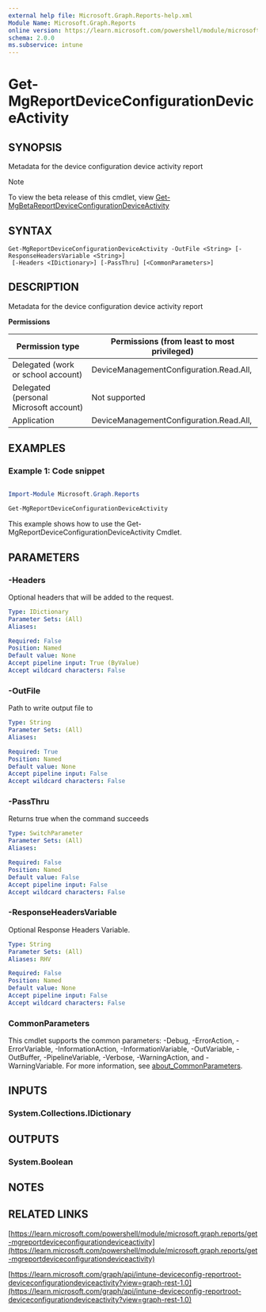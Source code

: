 ```yaml
---
external help file: Microsoft.Graph.Reports-help.xml
Module Name: Microsoft.Graph.Reports
online version: https://learn.microsoft.com/powershell/module/microsoft.graph.reports/get-mgreportdeviceconfigurationdeviceactivity
schema: 2.0.0
ms.subservice: intune
---
```


# Get-MgReportDeviceConfigurationDeviceActivity

## SYNOPSIS
Metadata for the device configuration device activity report

> [!NOTE]
> To view the beta release of this cmdlet, view [Get-MgBetaReportDeviceConfigurationDeviceActivity](/powershell/module/Microsoft.Graph.Beta.Reports/Get-MgBetaReportDeviceConfigurationDeviceActivity?view=graph-powershell-beta)

## SYNTAX

```
Get-MgReportDeviceConfigurationDeviceActivity -OutFile <String> [-ResponseHeadersVariable <String>]
 [-Headers <IDictionary>] [-PassThru] [<CommonParameters>]
```

## DESCRIPTION
Metadata for the device configuration device activity report

**Permissions**

| Permission type | Permissions (from least to most privileged) |
| --------------- | ------------------------------------------  |
| Delegated (work or school account) | DeviceManagementConfiguration.Read.All,  |
| Delegated (personal Microsoft account) | Not supported |
| Application | DeviceManagementConfiguration.Read.All,  |

## EXAMPLES
### Example 1: Code snippet

```powershell

Import-Module Microsoft.Graph.Reports

Get-MgReportDeviceConfigurationDeviceActivity

```
This example shows how to use the Get-MgReportDeviceConfigurationDeviceActivity Cmdlet.


## PARAMETERS

### -Headers
Optional headers that will be added to the request.

```yaml
Type: IDictionary
Parameter Sets: (All)
Aliases:

Required: False
Position: Named
Default value: None
Accept pipeline input: True (ByValue)
Accept wildcard characters: False
```

### -OutFile
Path to write output file to

```yaml
Type: String
Parameter Sets: (All)
Aliases:

Required: True
Position: Named
Default value: None
Accept pipeline input: False
Accept wildcard characters: False
```

### -PassThru
Returns true when the command succeeds

```yaml
Type: SwitchParameter
Parameter Sets: (All)
Aliases:

Required: False
Position: Named
Default value: False
Accept pipeline input: False
Accept wildcard characters: False
```

### -ResponseHeadersVariable
Optional Response Headers Variable.

```yaml
Type: String
Parameter Sets: (All)
Aliases: RHV

Required: False
Position: Named
Default value: None
Accept pipeline input: False
Accept wildcard characters: False
```

### CommonParameters
This cmdlet supports the common parameters: -Debug, -ErrorAction, -ErrorVariable, -InformationAction, -InformationVariable, -OutVariable, -OutBuffer, -PipelineVariable, -Verbose, -WarningAction, and -WarningVariable. For more information, see [about_CommonParameters](http://go.microsoft.com/fwlink/?LinkID=113216).

## INPUTS

### System.Collections.IDictionary
## OUTPUTS

### System.Boolean
## NOTES

## RELATED LINKS

[https://learn.microsoft.com/powershell/module/microsoft.graph.reports/get-mgreportdeviceconfigurationdeviceactivity](https://learn.microsoft.com/powershell/module/microsoft.graph.reports/get-mgreportdeviceconfigurationdeviceactivity)

[https://learn.microsoft.com/graph/api/intune-deviceconfig-reportroot-deviceconfigurationdeviceactivity?view=graph-rest-1.0](https://learn.microsoft.com/graph/api/intune-deviceconfig-reportroot-deviceconfigurationdeviceactivity?view=graph-rest-1.0)























